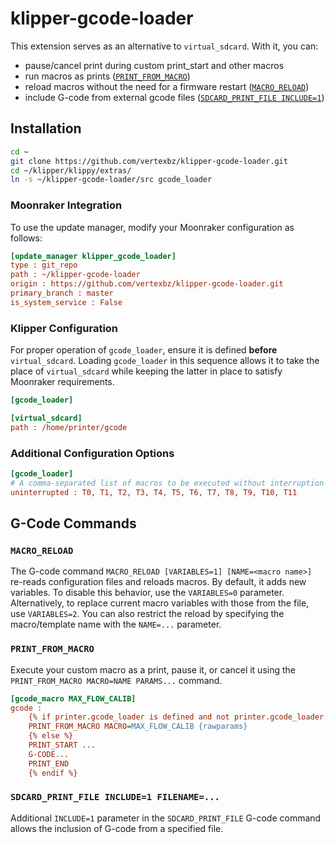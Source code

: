 # klipper-gcode-loader

This extension serves as an alternative to `virtual_sdcard`. With it, you can:

* pause/cancel print during custom print_start and other macros
* run macros as prints ([`PRINT_FROM_MACRO`](#printfrommacro))
* reload macros without the need for a firmware restart ([`MACRO_RELOAD`](#macroreload))
* include G-code from external gcode files ([`SDCARD_PRINT_FILE INCLUDE=1`](#sdcardprintfile-include1-filename))

## Installation

```bash
cd ~
git clone https://github.com/vertexbz/klipper-gcode-loader.git
cd ~/klipper/klippy/extras/
ln -s ~/klipper-gcode-loader/src gcode_loader
```

### Moonraker Integration

To use the update manager, modify your Moonraker configuration as follows:

```ini
[update_manager klipper_gcode_loader]
type : git_repo
path : ~/klipper-gcode-loader
origin : https://github.com/vertexbz/klipper-gcode-loader.git
primary_branch : master
is_system_service : False
```

### Klipper Configuration

For proper operation of `gcode_loader`, ensure it is defined **before** `virtual_sdcard`. Loading `gcode_loader` in this sequence allows it to take
the place of `virtual_sdcard` while keeping the latter in place to satisfy Moonraker requirements.

```ini
[gcode_loader]

[virtual_sdcard]
path : /home/printer/gcode
```

### Additional Configuration Options

```ini
[gcode_loader]
# A comma-separated list of macros to be executed without interruption
uninterrupted : T0, T1, T2, T3, T4, T5, T6, T7, T8, T9, T10, T11
```

## G-Code Commands

### `MACRO_RELOAD`

The G-code command `MACRO_RELOAD [VARIABLES=1] [NAME=<macro name>]` re-reads configuration files and reloads macros. By default, it adds new
variables. To disable this behavior, use the `VARIABLES=0` parameter. Alternatively, to replace current macro variables with those from the file,
use `VARIABLES=2`. You can also restrict the reload by specifying the macro/template name with the `NAME=...` parameter.

### `PRINT_FROM_MACRO`

Execute your custom macro as a print, pause it, or cancel it using the `PRINT_FROM_MACRO MACRO=NAME PARAMS...` command.

```ini
[gcode_macro MAX_FLOW_CALIB]
gcode :
    {% if printer.gcode_loader is defined and not printer.gcode_loader.is_virtual %}
    PRINT_FROM_MACRO MACRO=MAX_FLOW_CALIB {rawparams}
    {% else %}
    PRINT_START ...
    G-CODE...
    PRINT_END
    {% endif %}
```

### `SDCARD_PRINT_FILE INCLUDE=1 FILENAME=...`

Additional `INCLUDE=1` parameter in the `SDCARD_PRINT_FILE` G-code command allows the inclusion of G-code from a specified file.